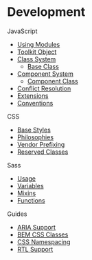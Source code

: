 # Development #

JavaScript
* [Using Modules](js/usage.md)
* [Toolkit Object](js/toolkit.md)
* [Class System](js/class.md)
    * [Base Class](js/base.md)
* [Component System](js/component.md)
    * [Component Class](../components/component.md)
* [Conflict Resolution](js/no-conflict.md)
* [Extensions](js/extensions.md)
* [Conventions](js/conventions.md)

CSS
* [Base Styles](css/base.md)
* [Philosophies](css/philosophies.md)
* [Vendor Prefixing](css/prefixing.md)
* [Reserved Classes](css/reserved.md)

Sass
* [Usage](sass/usage.md)
* [Variables](sass/variables.md)
* [Mixins](sass/mixins.md)
* [Functions](sass/functions.md)

Guides
* [ARIA Support](aria.md)
* [BEM CSS Classes](bem.md)
* [CSS Namespacing](namespace.md)
* [RTL Support](rtl.md)
